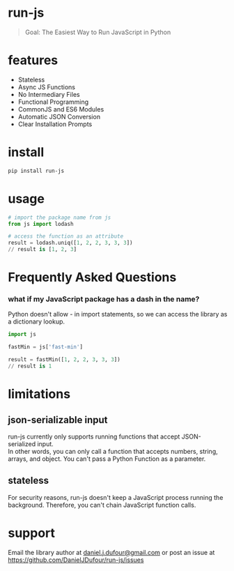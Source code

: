 # run-js
> Goal: The Easiest Way to Run JavaScript in Python

# features
- Stateless
- Async JS Functions
- No Intermediary Files
- Functional Programming
- CommonJS and ES6 Modules
- Automatic JSON Conversion
- Clear Installation Prompts

# install
```bash
pip install run-js
```

# usage
```python
# import the package name from js
from js import lodash

# access the function as an attribute
result = lodash.uniq([1, 2, 2, 3, 3, 3])
// result is [1, 2, 3]
```

# Frequently Asked Questions
### what if my JavaScript package has a dash in the name?
Python doesn't allow - in import statements, so we can access the library as a dictionary lookup.
```python
import js

fastMin = js['fast-min']

result = fastMin([1, 2, 2, 3, 3, 3])
// result is 1
```

# limitations
## json-serializable input
run-js currently only supports running functions that accept JSON-serialized input.  
In other words, you can only call a function that accepts numbers, string, arrays, and object.
You can't pass a Python Function as a parameter.
## stateless
For security reasons, run-js doesn't keep a JavaScript process running the background.  Therefore,
you can't chain JavaScript function calls.

# support
Email the library author at daniel.j.dufour@gmail.com or post an issue at https://github.com/DanielJDufour/run-js/issues
